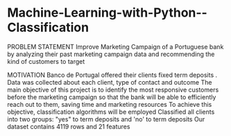 # Machine-Learning-with-Python--Classification
PROBLEM STATEMENT
Improve Marketing Campaign of a Portuguese bank by analyzing their past marketing campaign data and recommending the kind of customers to target

MOTIVATION
Banco de Portugal offered their clients fixed term deposits . Data was collected about each client, type of contact and outcome
The main objective of this project is to identify the most responsive customers before the marketing campaign so that the bank will be able to efficiently reach out to them, saving time and marketing resources
To achieve this objective, classification algorithms will be employed
Classified all clients into two groups: "yes" to term deposits and 'no' to term deposits
Our dataset contains 4119 rows and 21 features
